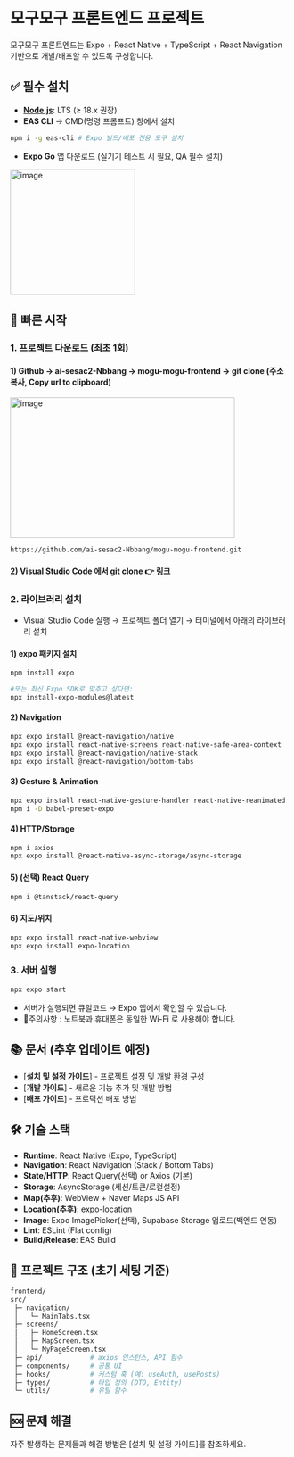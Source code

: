 # 모구모구 프론트엔드 프로젝트
모구모구 프론트엔드는 Expo + React Native + TypeScript + React Navigation 기반으로 개발/배포할 수 있도록 구성합니다.

## ✅ 필수 설치
- [**Node.js**](https://nodejs.org/ko/download): LTS (≥ 18.x 권장)
- **EAS CLI** → CMD(명령 프롬프트) 창에서 설치
```bash
npm i -g eas-cli # Expo 빌드/배포 전용 도구 설치
```
- **Expo Go** 앱 다운로드 (실기기 테스트 시 필요, QA 필수 설치)
<img width="224" height="225" alt="image" src="https://github.com/user-attachments/assets/0b6a5927-9269-43ea-aa5b-e061bccce9b8" />

## 🚀 빠른 시작
### 1. 프로젝트 다운로드 (최초 1회)
#### 1) Github → ai-sesac2-Nbbang → mogu-mogu-frontend → git clone (주소 복사, Copy url to clipboard)
<img width="403" height="252" alt="image" src="https://github.com/user-attachments/assets/eaf8dba6-3e36-47c1-be11-af20cf5ea8ea" />

```bash
https://github.com/ai-sesac2-Nbbang/mogu-mogu-frontend.git
```

#### 2) Visual Studio Code 에서 git clone 👉 [링크](https://bba-jin.tistory.com/50#google_vignette)

### 2. 라이브러리 설치
- Visual Studio Code 실행 → 프로젝트 폴더 열기 → 터미널에서 아래의 라이브러리 설치
#### 1) expo 패키지 설치
```bash
npm install expo

#또는 최신 Expo SDK로 맞추고 싶다면:
npx install-expo-modules@latest
```
#### 2) Navigation
```bash
npx expo install @react-navigation/native
npx expo install react-native-screens react-native-safe-area-context
npx expo install @react-navigation/native-stack
npx expo install @react-navigation/bottom-tabs
```
#### 3) Gesture & Animation
```bash
npx expo install react-native-gesture-handler react-native-reanimated
npm i -D babel-preset-expo
```
#### 4) HTTP/Storage
```bash
npm i axios
npx expo install @react-native-async-storage/async-storage
```
#### 5) (선택) React Query
```bash
npm i @tanstack/react-query
```
#### 6) 지도/위치
```bash
npx expo install react-native-webview
npx expo install expo-location
```

### 3. 서버 실행
```bash
npx expo start
```
- 서버가 실행되면 큐알코드 → Expo 앱에서 확인할 수 있습니다.
- 🚨주의사항 : 노트북과 휴대폰은 동일한 Wi-Fi 로 사용해야 합니다.

## 📚 문서 (추후 업데이트 예정)
- [**설치 및 설정 가이드**] - 프로젝트 설정 및 개발 환경 구성
- [**개발 가이드**] - 새로운 기능 추가 및 개발 방법
- [**배포 가이드**] - 프로덕션 배포 방법

## 🛠 기술 스택
- **Runtime**: React Native (Expo, TypeScript)
- **Navigation**: React Navigation (Stack / Bottom Tabs)
- **State/HTTP**: React Query(선택) or Axios (기본)
- **Storage**: AsyncStorage (세션/토큰/로컬설정)
- **Map(추후)**: WebView + Naver Maps JS API
- **Location(추후)**: expo-location
- **Image**: Expo ImagePicker(선택), Supabase Storage 업로드(백엔드 연동)
- **Lint**: ESLint (Flat config)
- **Build/Release**: EAS Build

## 📁 프로젝트 구조 (초기 세팅 기준)
```bash
frontend/
src/
 ├─ navigation/
 │   └─ MainTabs.tsx
 ├─ screens/
 │   ├─ HomeScreen.tsx
 │   ├─ MapScreen.tsx
 │   └─ MyPageScreen.tsx
 ├─ api/            # axios 인스턴스, API 함수
 ├─ components/     # 공통 UI
 ├─ hooks/          # 커스텀 훅 (예: useAuth, usePosts)
 ├─ types/          # 타입 정의 (DTO, Entity)
 └─ utils/          # 유틸 함수
```

## 🆘 문제 해결
자주 발생하는 문제들과 해결 방법은 [설치 및 설정 가이드]를 참조하세요.
